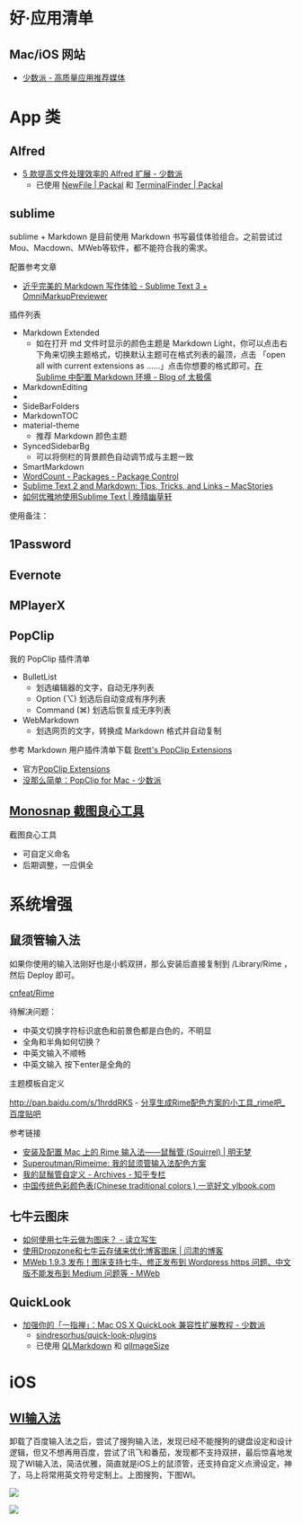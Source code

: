 # 好·应用清单

## Mac/iOS 网站

- [少数派 - 高质量应用推荐媒体](http://sspai.com/)



# App 类

## Alfred

- [5 款提高文件处理效率的 Alfred 扩展 - 少数派](http://sspai.com/32680)
	+ 已使用 [NewFile | Packal](http://www.packal.org/workflow/newfile) 和 [TerminalFinder | Packal](http://www.packal.org/workflow/terminalfinder)

## sublime 

sublime + Markdown 是目前使用 Markdown 书写最佳体验组合。之前尝试过 Mou、Macdown、MWeb等软件，都不能符合我的需求。

配置参考文章

- [近乎完美的 Markdown 写作体验 - Sublime Text 3 + OmniMarkupPreviewer](http://macplay.leanote.com/post/%E8%BF%91%E4%B9%8E%E5%AE%8C%E7%BE%8E%E7%9A%84-Markdown-%E5%86%99%E4%BD%9C%E4%BD%93%E9%AA%8C-Sublime-Text-3-OmniMarkupPreviewer)

插件列表

- Markdown Extended
	+ 如在打开 md 文件时显示的颜色主题是 Markdown Light，你可以点击右下角来切换主题格式，切换默认主题可在格式列表的最顶，点击 「open all with current extensions as ……」点击你想要的格式即可。[在 Sublime 中配置 Markdown 环境 - Blog of 太极儒](http://frank19900731.github.io/blog/2015/04/13/zai-sublime-zhong-pei-zhi-markdown-huan-jing/)
- MarkdownEditing
- 
- SideBarFolders
- MarkdownTOC
- material-theme
	+ 推荐 Markdown 颜色主题
- SyncedSidebarBg
	+ 可以将侧栏的背景颜色自动调节成与主题一致
- SmartMarkdown
- [WordCount - Packages - Package Control](https://packagecontrol.io/packages/WordCount)
- [Sublime Text 2 and Markdown: Tips, Tricks, and Links – MacStories](https://www.macstories.net/roundups/sublime-text-2-and-markdown-tips-tricks-and-links/)
- [如何优雅地使用Sublime Text | 晚晴幽草轩](http://www.jeffjade.com/2015/12/15/2015-04-17-toss-sublime-text/)

使用备注：





## 1Password

## Evernote

## MPlayerX


## PopClip

我的 PopClip 插件清单

- BulletList
	+ 划选编辑器的文字，自动无序列表
	+ Option (⌥) 划选后自动变成有序列表
	+ Command (⌘) 划选后恢复成无序列表
- WebMarkdown
	+ 划选网页的文字，转换成 Markdown 格式并自动复制

参考 Markdown 用户插件清单下载 [Brett's PopClip Extensions](https://github.com/ttscoff/popclipextensions)


- 官方[PopClip Extensions](https://pilotmoon.com/popclip/extensions/) 
- [没那么简单：PopClip for Mac - 少数派](http://sspai.com/25483)






## [Monosnap 截图良心工具](https://itunes.apple.com/us/app/monosnap/id540348655?mt=12&ls=1)

截图良心工具

- 可自定义命名
- 后期调整，一应俱全



# 系统增强


## 鼠须管输入法

如果你使用的输入法刚好也是小鹤双拼，那么安装后直接复制到 /Library/Rime ，然后 Deploy 即可。

[cnfeat/Rime](https://github.com/cnfeat/Rime)

待解决问题：

- 中英文切换字符标识底色和前景色都是白色的，不明显
- 全角和半角如何切换？
- 中英文输入不顺畅
- 中英文输入 按下enter是全角的


主题模板自定义

http://pan.baidu.com/s/1hrddRKS
	- [分享生成Rime配色方案的小工具_rime吧_百度贴吧](http://tieba.baidu.com/p/2491103778)


参考链接

- [安装及配置 Mac 上的 Rime 输入法——鼠鬚管 (Squirrel) | 明无梦](http://www.dreamxu.com/install-config-squirrel/)
- [Superoutman/Rimeime: 我的鼠须管输入法配色方案](https://github.com/Superoutman/Rimeime)
- [我的鼠鬚管自定义 - Archives - 知乎专栏](http://zhuanlan.zhihu.com/lianghai/19599206)
- [中国传统色彩颜色表(Chinese traditional colors ) 一览好文 ylbook.com](http://ylbook.com/cms/web/chuantongsecai/chuantongsecai.htm)


## 七牛云图床

- [如何使用七牛云做为图床？ - 读立写生](http://cnfeat.com/blog/2015/11/30/cli-qiniu/)
- [使用Dropzone和七牛云存储来优化博客图床 | 闫肃的博客](http://yansu.org/2015/01/10/use-dropzone-and-qiniu-to-store-blog-images.html)
- [MWeb 1.9.3 发布！图床支持七牛、修正发布到 Wordpress https 问题、中文版不能发布到 Medium 问题等 - MWeb](http://zh.mweb.im/mweb-1.9.3-release.html)

## QuickLook

- [加强你的「一指禅」：Mac OS X QuickLook 兼容性扩展教程 - 少数派](http://sspai.com/31927)
	- [sindresorhus/quick-look-plugins](https://github.com/sindresorhus/quick-look-plugins)
	- 已使用 [QLMarkdown](https://github.com/toland/qlmarkdown) 和 [qlImageSize](https://github.com/Nyx0uf/qlImageSize)




# iOS

## [WI输入法](http://wi.hit.edu.cn/)

卸载了百度输入法之后，尝试了搜狗输入法，发现已经不能搜狗的键盘设定和设计逻辑，但又不想再用百度，尝试了讯飞和番茄，发现都不支持双拼，最后惊喜地发现了WI输入法，简洁优雅，简直就是iOS上的鼠须管，还支持自定义点滑设定，神了，马上将常用英文符号定制上。上图搜狗，下图WI。

![](http://openmindclub.qiniudn.com/cnfeat/image/SogouInput.jpg?imageMogr2/thumbnail/400x)

![](http://openmindclub.qiniudn.com/cnfeat/image/WiInput.jpg?imageMogr2/thumbnail/400x)


